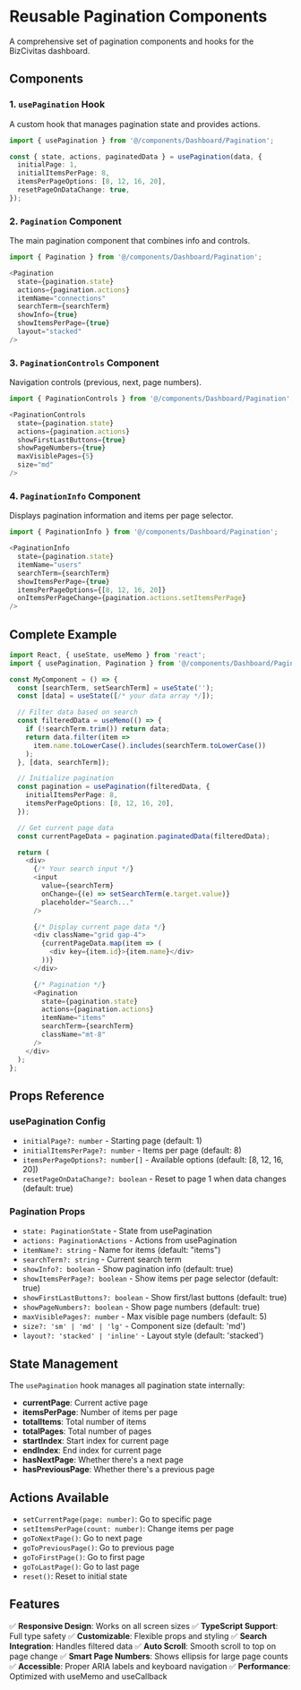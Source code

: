 # Reusable Pagination Components

A comprehensive set of pagination components and hooks for the BizCivitas dashboard.

## Components

### 1. `usePagination` Hook
A custom hook that manages pagination state and provides actions.

```typescript
import { usePagination } from '@/components/Dashboard/Pagination';

const { state, actions, paginatedData } = usePagination(data, {
  initialPage: 1,
  initialItemsPerPage: 8,
  itemsPerPageOptions: [8, 12, 16, 20],
  resetPageOnDataChange: true,
});
```

### 2. `Pagination` Component
The main pagination component that combines info and controls.

```typescript
import { Pagination } from '@/components/Dashboard/Pagination';

<Pagination
  state={pagination.state}
  actions={pagination.actions}
  itemName="connections"
  searchTerm={searchTerm}
  showInfo={true}
  showItemsPerPage={true}
  layout="stacked"
/>
```

### 3. `PaginationControls` Component
Navigation controls (previous, next, page numbers).

```typescript
import { PaginationControls } from '@/components/Dashboard/Pagination';

<PaginationControls
  state={pagination.state}
  actions={pagination.actions}
  showFirstLastButtons={true}
  showPageNumbers={true}
  maxVisiblePages={5}
  size="md"
/>
```

### 4. `PaginationInfo` Component
Displays pagination information and items per page selector.

```typescript
import { PaginationInfo } from '@/components/Dashboard/Pagination';

<PaginationInfo
  state={pagination.state}
  itemName="users"
  searchTerm={searchTerm}
  showItemsPerPage={true}
  itemsPerPageOptions={[8, 12, 16, 20]}
  onItemsPerPageChange={pagination.actions.setItemsPerPage}
/>
```

## Complete Example

```typescript
import React, { useState, useMemo } from 'react';
import { usePagination, Pagination } from '@/components/Dashboard/Pagination';

const MyComponent = () => {
  const [searchTerm, setSearchTerm] = useState('');
  const [data] = useState([/* your data array */]);

  // Filter data based on search
  const filteredData = useMemo(() => {
    if (!searchTerm.trim()) return data;
    return data.filter(item =>
      item.name.toLowerCase().includes(searchTerm.toLowerCase())
    );
  }, [data, searchTerm]);

  // Initialize pagination
  const pagination = usePagination(filteredData, {
    initialItemsPerPage: 8,
    itemsPerPageOptions: [8, 12, 16, 20],
  });

  // Get current page data
  const currentPageData = pagination.paginatedData(filteredData);

  return (
    <div>
      {/* Your search input */}
      <input
        value={searchTerm}
        onChange={(e) => setSearchTerm(e.target.value)}
        placeholder="Search..."
      />

      {/* Display current page data */}
      <div className="grid gap-4">
        {currentPageData.map(item => (
          <div key={item.id}>{item.name}</div>
        ))}
      </div>

      {/* Pagination */}
      <Pagination
        state={pagination.state}
        actions={pagination.actions}
        itemName="items"
        searchTerm={searchTerm}
        className="mt-8"
      />
    </div>
  );
};
```

## Props Reference

### usePagination Config
- `initialPage?: number` - Starting page (default: 1)
- `initialItemsPerPage?: number` - Items per page (default: 8)
- `itemsPerPageOptions?: number[]` - Available options (default: [8, 12, 16, 20])
- `resetPageOnDataChange?: boolean` - Reset to page 1 when data changes (default: true)

### Pagination Props
- `state: PaginationState` - State from usePagination
- `actions: PaginationActions` - Actions from usePagination
- `itemName?: string` - Name for items (default: "items")
- `searchTerm?: string` - Current search term
- `showInfo?: boolean` - Show pagination info (default: true)
- `showItemsPerPage?: boolean` - Show items per page selector (default: true)
- `showFirstLastButtons?: boolean` - Show first/last buttons (default: true)
- `showPageNumbers?: boolean` - Show page numbers (default: true)
- `maxVisiblePages?: number` - Max visible page numbers (default: 5)
- `size?: 'sm' | 'md' | 'lg'` - Component size (default: 'md')
- `layout?: 'stacked' | 'inline'` - Layout style (default: 'stacked')

## State Management

The `usePagination` hook manages all pagination state internally:

- **currentPage**: Current active page
- **itemsPerPage**: Number of items per page
- **totalItems**: Total number of items
- **totalPages**: Total number of pages
- **startIndex**: Start index for current page
- **endIndex**: End index for current page
- **hasNextPage**: Whether there's a next page
- **hasPreviousPage**: Whether there's a previous page

## Actions Available

- `setCurrentPage(page: number)`: Go to specific page
- `setItemsPerPage(count: number)`: Change items per page
- `goToNextPage()`: Go to next page
- `goToPreviousPage()`: Go to previous page
- `goToFirstPage()`: Go to first page
- `goToLastPage()`: Go to last page
- `reset()`: Reset to initial state

## Features

✅ **Responsive Design**: Works on all screen sizes
✅ **TypeScript Support**: Full type safety
✅ **Customizable**: Flexible props and styling
✅ **Search Integration**: Handles filtered data
✅ **Auto Scroll**: Smooth scroll to top on page change
✅ **Smart Page Numbers**: Shows ellipsis for large page counts
✅ **Accessible**: Proper ARIA labels and keyboard navigation
✅ **Performance**: Optimized with useMemo and useCallback